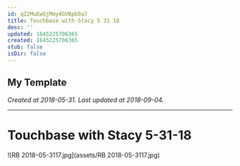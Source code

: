 ```yaml
---
id: qZ2MuEwQjMmy4GVBpb0a7
title: Touchbase with Stacy 5 31 18
desc: ''
updated: 1645225706365
created: 1645225706365
stub: false
isDir: false
---
```

My Template
---

_Created at 2018-05-31._
_Last updated at 2018-09-04._




---

# Touchbase with Stacy 5-31-18


![RB 2018-05-3117.jpg](assets/RB 2018-05-3117.jpg)

